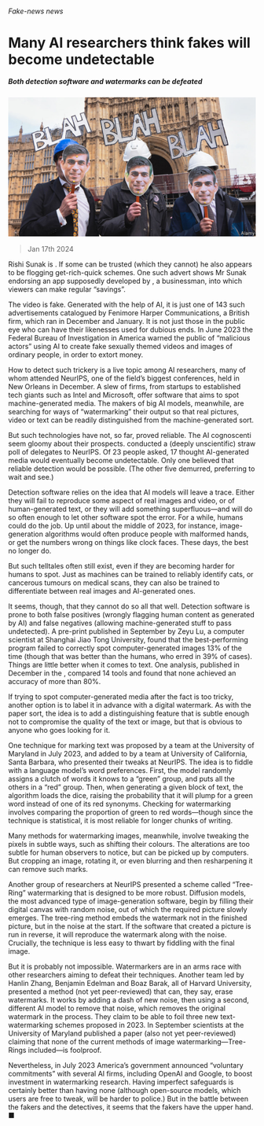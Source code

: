 ###### Fake-news news

# Many AI researchers think fakes will become undetectable 

##### Both detection software and watermarks can be defeated 

![image](images/20240120_STP003.jpg) 

> Jan 17th 2024 

Rishi Sunak is . If some  can be trusted (which they cannot) he also appears to be flogging get-rich-quick schemes. One such advert shows Mr Sunak endorsing an app supposedly developed by , a businessman, into which viewers can make regular “savings”.

The video is fake. Generated with the help of AI, it is just one of 143 such advertisements catalogued by Fenimore Harper Communications, a British firm, which ran in December and January. It is not just those in the public eye who can have their likenesses used for dubious ends. In June 2023 the Federal Bureau of Investigation in America warned the public of “malicious actors” using AI to create fake sexually themed videos and images of ordinary people, in order to extort money. 


How to detect such trickery is a live topic among AI researchers, many of whom attended NeurIPS, one of the field’s biggest conferences, held in New Orleans in December. A slew of firms, from startups to established tech giants such as Intel and Microsoft, offer software that aims to spot machine-generated media. The makers of big AI models, meanwhile, are searching for ways of “watermarking” their output so that real pictures, video or text can be readily distinguished from the machine-generated sort. 

But such technologies have not, so far, proved reliable. The AI cognoscenti seem gloomy about their prospects.  conducted a (deeply unscientific) straw poll of delegates to NeurIPS. Of 23 people asked, 17 thought AI-generated media would eventually become undetectable. Only one believed that reliable detection would be possible. (The other five demurred, preferring to wait and see.)

Detection software relies on the idea that AI models will leave a trace. Either they will fail to reproduce some aspect of real images and video, or of human-generated text, or they will add something superfluous—and will do so often enough to let other software spot the error. For a while, humans could do the job. Up until about the middle of 2023, for instance, image-generation algorithms would often produce people with malformed hands, or get the numbers wrong on things like clock faces. These days, the best no longer do. 

But such telltales often still exist, even if they are becoming harder for humans to spot. Just as machines can be trained to reliably identify cats, or cancerous tumours on medical scans, they can also be trained to differentiate between real images and AI-generated ones.

It seems, though, that they cannot do so all that well. Detection software is prone to both false positives (wrongly flagging human content as generated by AI) and false negatives (allowing machine-generated stuff to pass undetected). A pre-print published in September by Zeyu Lu, a computer scientist at Shanghai Jiao Tong University, found that the best-performing program failed to correctly spot computer-generated images 13% of the time (though that was better than the humans, who erred in 39% of cases). Things are little better when it comes to text. One analysis, published in December in the , compared 14 tools and found that none achieved an accuracy of more than 80%. 

If trying to spot computer-generated media after the fact is too tricky, another option is to label it in advance with a digital watermark. As with the paper sort, the idea is to add a distinguishing feature that is subtle enough not to compromise the quality of the text or image, but that is obvious to anyone who goes looking for it.

One technique for marking text was proposed by a team at the University of Maryland in July 2023, and added to by a team at University of California, Santa Barbara, who presented their tweaks at NeurIPS. The idea is to fiddle with a language model’s word preferences. First, the model randomly assigns a clutch of words it knows to a “green” group, and puts all the others in a “red” group. Then, when generating a given block of text, the algorithm loads the dice, raising the probability that it will plump for a green word instead of one of its red synonyms. Checking for watermarking involves comparing the proportion of green to red words—though since the technique is statistical, it is most reliable for longer chunks of writing.

Many methods for watermarking images, meanwhile, involve tweaking the pixels in subtle ways, such as shifting their colours. The alterations are too subtle for human observers to notice, but can be picked up by computers. But cropping an image, rotating it, or even blurring and then resharpening it can remove such marks. 

Another group of researchers at NeurIPS presented a scheme called “Tree-Ring” watermarking that is designed to be more robust. Diffusion models, the most advanced type of image-generation software, begin by filling their digital canvas with random noise, out of which the required picture slowly emerges. The tree-ring method embeds the watermark not in the finished picture, but in the noise at the start. If the software that created a picture is run in reverse, it will reproduce the watermark along with the noise. Crucially, the technique is less easy to thwart by fiddling with the final image. 

But it is probably not impossible. Watermarkers are in an arms race with other researchers aiming to defeat their techniques. Another team led by Hanlin Zhang, Benjamin Edelman and Boaz Barak, all of Harvard University, presented a method (not yet peer-reviewed) that can, they say, erase watermarks. It works by adding a dash of new noise, then using a second, different AI model to remove that noise, which removes the original watermark in the process. They claim to be able to foil three new text-watermarking schemes proposed in 2023. In September scientists at the University of Maryland published a paper (also not yet peer-reviewed) claiming that none of the current methods of image watermarking—Tree-Rings included—is foolproof.

Nevertheless, in July 2023 America’s government announced “voluntary commitments” with several AI firms, including OpenAI and Google, to boost investment in watermarking research. Having imperfect safeguards is certainly better than having none (although open-source models, which users are free to tweak, will be harder to police.) But in the battle between the fakers and the detectives, it seems that the fakers have the upper hand. ■


